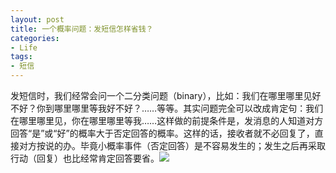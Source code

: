 ```yaml
---
layout: post
title: 一个概率问题：发短信怎样省钱？
categories:
- Life
tags:
- 短信
---
```


发短信时，我们经常会问一个二分类问题（binary），比如：我们在哪里哪里见好不好？你到哪里哪里等我好不好？……等等。其实问题完全可以改成肯定句：我们在哪里哪里见，你在哪里哪里等我……这样做的前提条件是，发消息的人知道对方回答“是”或“好”的概率大于否定回答的概率。这样的话，接收者就不必回复了，直接对方按说的办。毕竟小概率事件（否定回答）是不容易发生的；发生之后再采取行动（回复）也比经常肯定回答要省。![](http://yihui.name/cn/wp-content/uploads/bo/emot/cool.gif)
